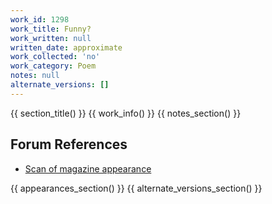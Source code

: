 ```yaml
---
work_id: 1298
work_title: Funny?
work_written: null
written_date: approximate
work_collected: 'no'
work_category: Poem
notes: null
alternate_versions: []
---
```


{{ section_title() }}
{{ work_info() }}
{{ notes_section() }}
## Forum References
- [Scan of magazine appearance](https://bukowskiforum.com/threads/funny-wormwood-review-no-142-1996.12819/)

{{ appearances_section() }}
{{ alternate_versions_section() }}